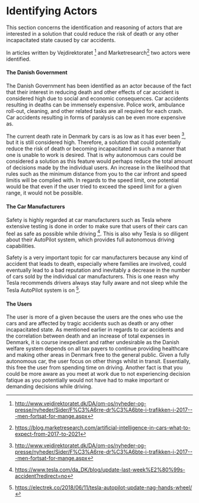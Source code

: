 # Identifying Actors

This section concerns the identification and reasoning of actors that are interested in a solution that could reduce the risk of death or any other incapacitated state caused by car accidents.

In articles written by Vejdirektoratet [^vejdirektoratet] and Marketresearch[^marketresearch] two actors were identified.

#### The Danish Government

The Danish Government has been identified as an actor because of the fact that their interest in reducing death and other effects of car accident is considered high due to social and economic consequences. Car accidents resulting in deaths can be immensely expensive. Police work, ambulance roll-out, cleaning, and other related tasks are all required for each crash. Car accidents resulting in forms of paralysis can be even more expensive as. 

The current death rate in Denmark by cars is as low as it has ever been [^vejdirektoratet], but it is still considered high. Therefore, a solution that could potentially reduce the risk of death or becoming incapacitated in such a manner that one is unable to work is desired. That is why autonomous cars could be considered a solution as this feature would perhaps reduce the total amount of decisions made by the individual users. An increase in the likelihood that rules such as the minimum distance from you to the car infront and speed limitis will be complied with. In regards to the speed limit, one potential would be that even if the user tried to exceed the speed limit for a given range, it would not be possible. 

#### The Car Manufacturers

Safety is highly regarded at car manufacturers such as Tesla where extensive testing is done in order to make sure that users of their cars can feel as safe as possible while driving [^tesla_safety_measures]. This is also why Tesla is so diligent about their AutoPilot system, which provides full autonomous driving capabilities. 

Safety is a very important topic for car manufacturers because any kind of accident that leads to death, especially where families are involved, could eventually lead to a bad reputation and inevitably a decrease in the number of cars sold by the individual car manufacturers. This is one reasn why Tesla recommends drivers always stay fully aware and not sleep while the Tesla AutoPilot system is on [^tesla_hands_on].

#### The Users

The user is more of a given because the users are the ones who use the cars and are affected by tragic accidents such as death or any other incapacitated state. As mentioned earlier in regards to car accidents and the correlation between death and an increase of total expenses in Denmark, it is course inexpedient and rather undesirable as the Danish welfare system depends on all tax payers to continue providing healthcare and making other areas in Denmark free to the general public. Given a fully autonomous car, the user focus on other things whilst in transit. Essentially, this free the user from spending time on driving. Another fact is that you could be more aware as you meet at work due to not experiencing decision fatique  as you potentially would not have had to make important or demanding decisions while driving. 

[^vejdirektoratet]: http://www.vejdirektoratet.dk/DA/om-os/nyheder-og-presse/nyheder/Sider/F%C3%A6rre-dr%C3%A6bte-i-trafikken-i-2017---men-fortsat-for-mange.aspx

[^marketresearch]: https://blog.marketresearch.com/artificial-intelligence-in-cars-what-to-expect-from-2017-to-2021

[^tesla_hands_on]: https://electrek.co/2018/06/11/tesla-autopilot-update-nag-hands-wheel/

[^tesla_safety_measures]: https://www.tesla.com/da_DK/blog/update-last-week%E2%80%99s-accident?redirect=no
